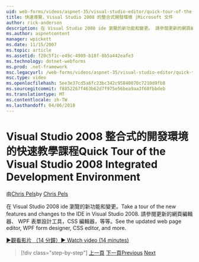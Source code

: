 ```yaml
---
uid: web-forms/videos/aspnet-35/visual-studio-editor/quick-tour-of-the-visual-studio-2008-integrated-development-environment
title: 快速導覽，Visual Studio 2008 的整合式開發環境 |Microsoft 文件
author: rick-anderson
description: 在 Visual Studio 2008 ide 瀏覽的新功能和變更。 請參閱更新的網頁編輯器、 WPF 表單設計工具，CSS 編輯器，等等。
ms.author: aspnetcontent
manager: wpickett
ms.date: 11/15/2007
ms.topic: article
ms.assetid: f20c5f1c-e49c-4909-b18f-8b5a442eafe3
ms.technology: dotnet-webforms
ms.prod: .net-framework
msc.legacyurl: /web-forms/videos/aspnet-35/visual-studio-editor/quick-tour-of-the-visual-studio-2008-integrated-development-environment
msc.type: video
ms.openlocfilehash: 5ee3e37cd5a6fc23bc342c95840070c7210d9fb8
ms.sourcegitcommit: f8852267f463b62d7f975e56bea9aa3f68fbbdeb
ms.translationtype: MT
ms.contentlocale: zh-TW
ms.lasthandoff: 04/06/2018
---
```

<a name="quick-tour-of-the-visual-studio-2008-integrated-development-environment"></a><span data-ttu-id="d3dd5-104">Visual Studio 2008 整合式的開發環境的快速教學課程</span><span class="sxs-lookup"><span data-stu-id="d3dd5-104">Quick Tour of the Visual Studio 2008 Integrated Development Environment</span></span>
====================
<span data-ttu-id="d3dd5-105">由[Chris Pels](https://twitter.com/chrispels)</span><span class="sxs-lookup"><span data-stu-id="d3dd5-105">by [Chris Pels](https://twitter.com/chrispels)</span></span>

<span data-ttu-id="d3dd5-106">在 Visual Studio 2008 ide 瀏覽的新功能和變更。</span><span class="sxs-lookup"><span data-stu-id="d3dd5-106">Take a tour of the new features and changes to the IDE in Visual Studio 2008.</span></span> <span data-ttu-id="d3dd5-107">請參閱更新的網頁編輯器、 WPF 表單設計工具，CSS 編輯器，等等。</span><span class="sxs-lookup"><span data-stu-id="d3dd5-107">See the updated web page editor, WPF form designer, CSS editor, and more.</span></span>

[<span data-ttu-id="d3dd5-108">&#9654;觀看影片 （14 分鐘）</span><span class="sxs-lookup"><span data-stu-id="d3dd5-108">&#9654; Watch video (14 minutes)</span></span>](https://channel9.msdn.com/Blogs/ASP-NET-Site-Videos/quick-tour-of-the-visual-studio-2008-integrated-development-environment)

> [!div class="step-by-step"]
> <span data-ttu-id="d3dd5-109">[上一頁](intellisense-for-jscript-and-aspnet-ajax.md)
> [下一頁](creating-and-modifying-a-css-file.md)</span><span class="sxs-lookup"><span data-stu-id="d3dd5-109">[Previous](intellisense-for-jscript-and-aspnet-ajax.md)
[Next](creating-and-modifying-a-css-file.md)</span></span>
